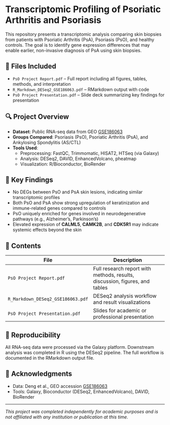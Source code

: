 # Transcriptomic Profiling of Psoriatic Arthritis and Psoriasis

This repository presents a transcriptomic analysis comparing skin biopsies from patients with Psoriatic Arthritis (PsA), Psoriasis (PsO), and healthy controls. The goal is to identify gene expression differences that may enable earlier, non-invasive diagnosis of PsA using skin biopsies.

## 📄 Files Included

- `PsO Project Report.pdf` – Full report including all figures, tables, methods, and interpretation  
- `R_Markdown_DESeq2_GSE186063.pdf` – RMarkdown output with code
- `PsO Project Presentation.pdf` – Slide deck summarizing key findings for presentation  

## 🔍 Project Overview

- **Dataset**: Public RNA-seq data from GEO [GSE186063](https://www.ncbi.nlm.nih.gov/geo/query/acc.cgi?acc=GSE186063)  
- **Groups Compared**: Psoriasis (PsO), Psoriatic Arthritis (PsA), and Ankylosing Spondylitis (AS/CTL)  
- **Tools Used**:  
  - Preprocessing: FastQC, Trimmomatic, HISAT2, HTSeq (via Galaxy)  
  - Analysis: DESeq2, DAVID, EnhancedVolcano, pheatmap  
  - Visualization: R/Bioconductor, BioRender  

## 🧬 Key Findings

- No DEGs between PsO and PsA skin lesions, indicating similar transcriptomic profiles  
- Both PsO and PsA show strong upregulation of keratinization and immune-related genes compared to controls  
- PsO uniquely enriched for genes involved in neurodegenerative pathways (e.g., Alzheimer’s, Parkinson’s)  
- Elevated expression of **CALML5**, **CAMK2B**, and **CDK5R1** may indicate systemic effects beyond the skin

## 📂 Contents

| File | Description |
|------|-------------|
| `PsO Project Report.pdf` | Full research report with methods, results, discussion, figures, and tables |
| `R_Markdown_DESeq2_GSE186063.pdf` | DESeq2 analysis workflow and result visualizations |
| `PsO Project Presentation.pdf` | Slides for academic or professional presentation |

## 🔁 Reproducibility

All RNA-seq data were processed via the Galaxy platform. Downstream analysis was completed in R using the DESeq2 pipeline. The full workflow is documented in the RMarkdown output file.

## 🙏 Acknowledgments

- Data: Deng et al., GEO accession [GSE186063](https://www.ncbi.nlm.nih.gov/geo/query/acc.cgi?acc=GSE186063)  
- Tools: Galaxy, Bioconductor (DESeq2, EnhancedVolcano), DAVID, BioRender

---

*This project was completed independently for academic purposes and is not affiliated with any institution or publication at this time.*
